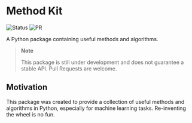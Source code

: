 # Method Kit

![Status](https://img.shields.io/badge/Status-Work_In_Progress-yellow?style=flat-square)
![PR](https://img.shields.io/badge/Pull_Requests-Open-green?style=flat-square)


A Python package containing useful methods and algorithms.

> **Note**
>
> This package is still under development and does not guarantee a stable API. Pull Requests are welcome.

## Motivation

This package was created to provide a collection of useful methods and algorithms in Python, especially for machine learning tasks. Re-inventing the wheel is no fun.